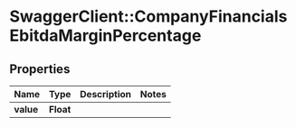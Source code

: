 # SwaggerClient::CompanyFinancialsEbitdaMarginPercentage

## Properties
Name | Type | Description | Notes
------------ | ------------- | ------------- | -------------
**value** | **Float** |  | 


